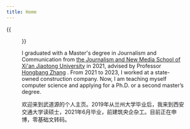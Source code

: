 ```yaml
---
title: Home
---
```


{{<figure src="https://s2.loli.net/2024/06/25/GVYKt1v3HwI4uel.jpg" title="Me and Peterson had lunch at an India Restaurant(首尝印度菜)" width="450">}}

I graduated with a Master's degree in Journalism and Communication from [the Journalism and New Media School of Xi'an Jiaotong University](https://xmtxy.xjtu.edu.cn/) in 2021, advised by Professor [Hongbang Zhang](https://xmtxy.xjtu.edu.cn/info/1223/8549.htm) . From 2021 to 2023, I worked at a state-owned construction company. Now, I am teaching myself computer science and applying for a Ph.D. or a second master’s degree.

欢迎来到武道源的个人主页。2019年从兰州大学毕业后，我来到西安交通大学读硕士，2021年6月毕业，前建筑央企杂工。目前正在申博，零基础文转码。